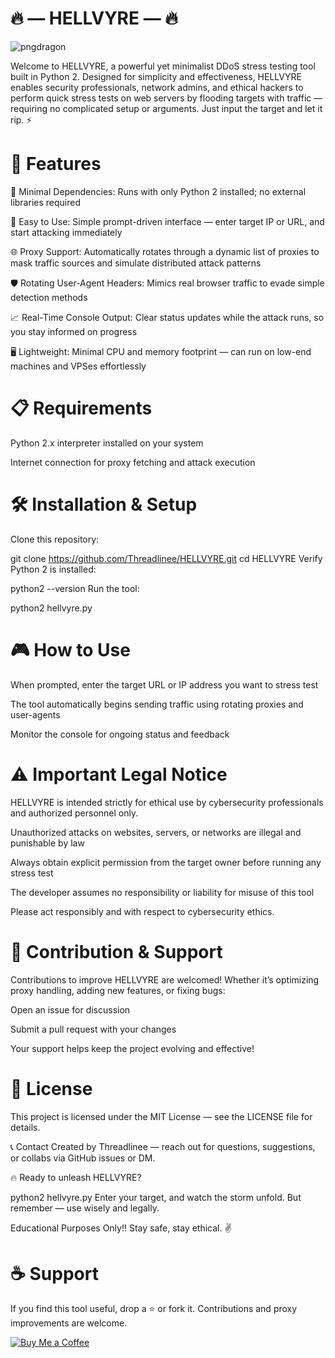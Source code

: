 # 🔥 — HELLVYRE — 🔥

![pngdragon](https://github.com/user-attachments/assets/5aef80a4-8f5a-474d-bdaf-2c76b984caf0)

Welcome to HELLVYRE, a powerful yet minimalist DDoS stress testing tool built in Python 2. Designed for simplicity and effectiveness, HELLVYRE enables security professionals, network admins, and ethical hackers to perform quick stress tests on web servers by flooding targets with traffic — requiring no complicated setup or arguments. Just input the target and let it rip. ⚡

# 🚀 Features
🔧 Minimal Dependencies: Runs with only Python 2 installed; no external libraries required

🎯 Easy to Use: Simple prompt-driven interface — enter target IP or URL, and start attacking immediately

🌐 Proxy Support: Automatically rotates through a dynamic list of proxies to mask traffic sources and simulate distributed attack patterns

🛡 Rotating User-Agent Headers: Mimics real browser traffic to evade simple detection methods

📈 Real-Time Console Output: Clear status updates while the attack runs, so you stay informed on progress

🖥 Lightweight: Minimal CPU and memory footprint — can run on low-end machines and VPSes effortlessly

# 📋 Requirements
Python 2.x interpreter installed on your system

Internet connection for proxy fetching and attack execution

# 🛠 Installation & Setup
Clone this repository:

git clone https://github.com/Threadlinee/HELLVYRE.git
cd HELLVYRE
Verify Python 2 is installed:

python2 --version
Run the tool:

python2 hellvyre.py
# 🎮 How to Use
When prompted, enter the target URL or IP address you want to stress test

The tool automatically begins sending traffic using rotating proxies and user-agents

Monitor the console for ongoing status and feedback

# ⚠️ Important Legal Notice
HELLVYRE is intended strictly for ethical use by cybersecurity professionals and authorized personnel only.

Unauthorized attacks on websites, servers, or networks are illegal and punishable by law

Always obtain explicit permission from the target owner before running any stress test

The developer assumes no responsibility or liability for misuse of this tool

Please act responsibly and with respect to cybersecurity ethics.

# 🤝 Contribution & Support
Contributions to improve HELLVYRE are welcomed! Whether it’s optimizing proxy handling, adding new features, or fixing bugs:

Open an issue for discussion

Submit a pull request with your changes

Your support helps keep the project evolving and effective!

# 📜 License
This project is licensed under the MIT License — see the LICENSE file for details.

📞 Contact
Created by Threadlinee — reach out for questions, suggestions, or collabs via GitHub issues or DM.

🔥 Ready to unleash HELLVYRE?

python2 hellvyre.py
Enter your target, and watch the storm unfold. But remember — use wisely and legally.

Educational Purposes Only!! Stay safe, stay ethical. ✌️


# ☕ Support
If you find this tool useful, drop a ⭐ or fork it. Contributions and proxy improvements are welcome.

[![Buy Me a Coffee](https://ko-fi.com/img/githubbutton_sm.svg)](https://ko-fi.com/G2G114SBVV)
